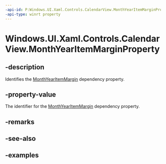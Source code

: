 ```yaml
---
-api-id: P:Windows.UI.Xaml.Controls.CalendarView.MonthYearItemMarginProperty
-api-type: winrt property
---
```


# Windows.UI.Xaml.Controls.CalendarView.MonthYearItemMarginProperty

<!--
public static Windows.UI.Xaml.DependencyProperty MonthYearItemMarginProperty { get; }
-->


## -description

Identifies the [MonthYearItemMargin](calendarview_monthyearitemmargin.md) dependency property.

## -property-value

The identifier for the [MonthYearItemMargin](calendarview_monthyearitemmargin.md) dependency property.

## -remarks

## -see-also

## -examples


